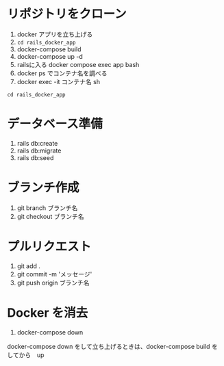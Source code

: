 # リポジトリをクローン
1. docker アプリを立ち上げる
2. ```cd rails_docker_app```
3. docker-compose build
4. docker-compose up -d
5. railsに入る
   docker compose exec app bash
7. docker ps でコンテナ名を調べる
8. docker exec -it コンテナ名 sh

```
cd rails_docker_app
```
# データベース準備  
1. rails db:create
2. rails db:migrate
3. rails db:seed
# ブランチ作成 
1. git branch ブランチ名
2. git checkout ブランチ名
# プルリクエスト
1. git add .
2. git commit -m 'メッセージ'
3. git push origin ブランチ名
# Docker を消去
1. docker-compose down

docker-compose down をして立ち上げるときは、docker-compose build をしてから　up

